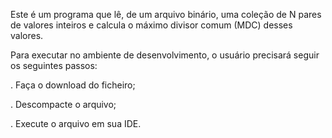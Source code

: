 Este é um programa que lê, de um arquivo binário, uma coleção de N pares de valores inteiros e calcula o máximo divisor comum (MDC) desses valores.

Para executar no ambiente de desenvolvimento, o usuário precisará seguir os seguintes passos:

. Faça o download do ficheiro;

. Descompacte o arquivo;

. Execute o arquivo em sua IDE.
